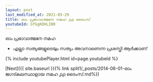 ```yaml
---
layout: post
last_modified_at: 2021-03-29
title: ഓം പ്രഭാവാത്മനേ നമഹ ൧൧ ടൈംസ്
youtubeId: GfGgKDHLIB0
---
```

 
 
 ഓം പ്രഭാവാത്മനേ നമഹ 
 
 -  എല്ലാ സത്യങ്ങളുടെയും സത്യം അവനാണെന്ന പ്രശസ്തി ആർക്കാണ് 
 
  
 
  
 
 
 
 
 
 


{% include youtubePlayer.html id=page.youtubeId %}
 
[Next]({{ site.baseurl }}{% link  split1/_posts/2014-06-01-ഓം ജഗട്കലസ്ഥാളായ നമഹ ൧൧ ടൈംസ്.md%})
 
